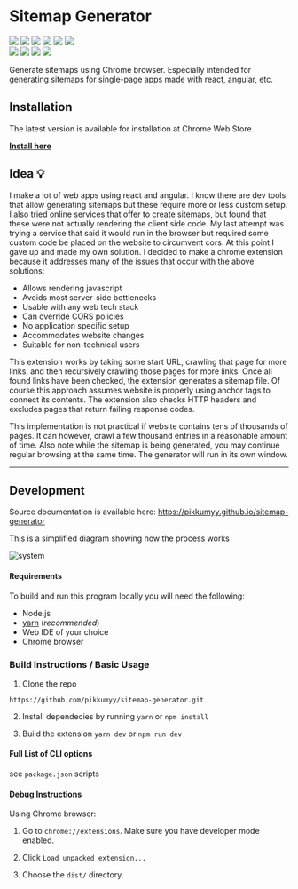 # Sitemap Generator

[<img src="https://travis-ci.org/pikkumyy/sitemap-generator.svg?branch=master">](https://travis-ci.org/pikkumyy/sitemap-generator)
[<img src="http://inch-ci.org/github/pikkumyy/sitemap-generator.svg?branch=master">](https://inch-ci.org/github/pikkumyy/sitemap-generator)
[<img src="https://coveralls.io/repos/github/pikkumyy/sitemap-generator/badge.svg?branch=master">](https://coveralls.io/github/pikkumyy/sitemap-generator?branch=master)
[<img src="https://api.codeclimate.com/v1/badges/ae33294f981eaf9303b6/maintainability">](https://codeclimate.com/github/pikkumyy/sitemap-generator/maintainability)
[<img src="https://david-dm.org/pikkumyy/sitemap-generator.svg">](https://david-dm.org/pikkumyy/sitemap-generator)
[<img src="https://david-dm.org/pikkumyy/sitemap-generator/dev-status.svg">](https://david-dm.org/pikkumyy/sitemap-generator?type=dev)<br/>
[<img src="https://img.shields.io/chrome-web-store/v/hcnjemngcihnhncobgdgkkfkhmleapah.svg">](https://chrome.google.com/webstore/detail/hcnjemngcihnhncobgdgkkfkhmleapah)
[<img src="https://img.shields.io/chrome-web-store/users/hcnjemngcihnhncobgdgkkfkhmleapah.svg">](https://chrome.google.com/webstore/detail/hcnjemngcihnhncobgdgkkfkhmleapah)
[<img src="https://img.shields.io/chrome-web-store/stars/hcnjemngcihnhncobgdgkkfkhmleapah.svg">](https://chrome.google.com/webstore/detail/hcnjemngcihnhncobgdgkkfkhmleapah)
[<img src="https://img.shields.io/github/commits-since/pikkumyy/sitemap-generator/latest.svg">](https://github.com/pikkumyy/sitemap-generator)

Generate sitemaps using Chrome browser. Especially intended for generating sitemaps for single-page apps made with react, angular, etc.

## Installation

The latest version is available for installation at Chrome Web Store.

**[Install here](https://chrome.google.com/webstore/detail/hcnjemngcihnhncobgdgkkfkhmleapah "Sitemap Generator")**

## Idea 💡

I make a lot of web apps using react and angular. I know there are dev tools that allow generating sitemaps but these require more or less custom setup. I also tried online services that offer to create sitemaps, but found that these were not actually rendering the client side code. My last attempt was trying a service that said it would run in the browser but required some custom code be placed on the website to circumvent cors. At this point I gave up and made my own solution. I decided to make a chrome extension because it addresses many of the issues that occur with the above solutions: 

- Allows rendering javascript
- Avoids most server-side bottlenecks
- Usable with any web tech stack
- Can override CORS policies
- No application specific setup
- Accommodates website changes
- Suitable for non-technical users

This extension works by taking some start URL, crawling that page for more links, and then recursively crawling those pages for more links. Once all found links have been checked, the extension generates a sitemap file. Of course this approach assumes website is properly using anchor tags to connect its contents. The extension also checks HTTP headers and excludes pages that return failing response codes.

This implementation is not practical if website contains tens of thousands of pages. It can however, crawl a few thousand entries in a reasonable amount of time. Also note while the sitemap is being generated, you may continue regular browsing at the same time. The generator will run in its own window.

----
## Development

Source documentation is available here: https://pikkumyy.github.io/sitemap-generator

This is a simplified diagram showing how the process works

<img src="https://raw.githubusercontent.com/pikkumyy/sitemap-generator/master/system.png" alt='system' />

#### Requirements

To build and run this program locally you will need the following:

-   Node.js
-   [yarn](https://yarnpkg.com/en/) (_recommended_)
-   Web IDE of your choice
-   Chrome browser

### Build Instructions / Basic Usage

1) Clone the repo 
```
https://github.com/pikkumyy/sitemap-generator.git
```
2) Install dependecies by running  `yarn` or `npm install`

3) Build the extension `yarn dev` or `npm run dev`
  
#### Full List of CLI options

see `package.json` scripts  

#### Debug Instructions

Using Chrome browser:

1) Go to `chrome://extensions`. Make sure you have developer mode enabled.

2) Click `Load unpacked extension...`

3) Choose the `dist/` directory. 
